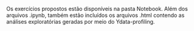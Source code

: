Os exercícios propostos estão disponíveis na pasta Notebook. Além dos arquivos .ipynb, também estão incluídos os arquivos .html contendo as análises exploratórias geradas por meio do Ydata-profiling.
